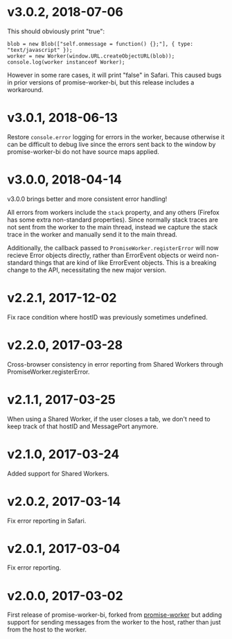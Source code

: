 # v3.0.2, 2018-07-06

This should obviously print "true":

    blob = new Blob(["self.onmessage = function() {};"], { type: "text/javascript" });
    worker = new Worker(window.URL.createObjectURL(blob));
    console.log(worker instanceof Worker);

However in some rare cases, it will print "false" in Safari. This caused bugs in prior versions of promise-worker-bi, but this release includes a workaround.

# v3.0.1, 2018-06-13

Restore `console.error` logging for errors in the worker, because otherwise it can be difficult to debug live since the errors sent back to the window by promise-worker-bi do not have source maps applied.

# v3.0.0, 2018-04-14

v3.0.0 brings better and more consistent error handling!

All errors from workers include the `stack` property, and any others (Firefox has some extra non-standard properties). Since normally stack traces are not sent from the worker to the main thread, instead we capture the stack trace in the worker and manually send it to the main thread.

Additionally, the callback passed to `PromiseWorker.registerError` will now recieve Error objects directly, rather than ErrorEvent objects or weird non-standard things that are kind of like ErrorEvent objects. This is a breaking change to the API, necessitating the new major version.

# v2.2.1, 2017-12-02

Fix race condition where hostID was previously sometimes undefined.

# v2.2.0, 2017-03-28

Cross-browser consistency in error reporting from Shared Workers through PromiseWorker.registerError.

# v2.1.1, 2017-03-25

When using a Shared Worker, if the user closes a tab, we don't need to keep track of that hostID and MessagePort anymore.

# v2.1.0, 2017-03-24

Added support for Shared Workers.

# v2.0.2, 2017-03-14

Fix error reporting in Safari.

# v2.0.1, 2017-03-04

Fix error reporting.

# v2.0.0, 2017-03-02

First release of promise-worker-bi, forked from [promise-worker](https://github.com/nolanlawson/promise-worker) but adding support for sending messages from the worker to the host, rather than just from the host to the worker.
